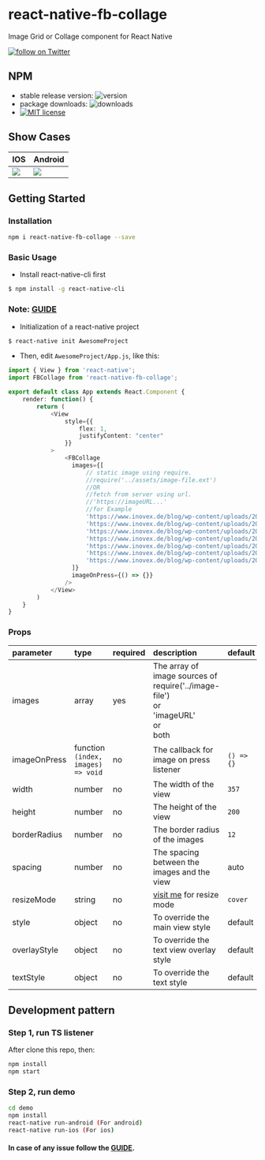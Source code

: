 # react-native-fb-collage
Image Grid or Collage component for React Native

<a href="https://twitter.com/intent/follow?screen_name=meharbhutta">
    <img 
        src="https://img.shields.io/twitter/follow/meharbhutta.svg?style=social&logo=twitter"
        alt="follow on Twitter"
    >
</a>

## NPM

- stable release version: ![version](https://img.shields.io/badge/version-1.0.1-blue.svg?cacheSeconds=2592000)
- package downloads: ![downloads](https://img.shields.io/badge/downloads-22%2Fweek-brightgreen.svg?cacheSeconds=2592000)
- [![MIT license](http://img.shields.io/badge/license-MIT-brightgreen.svg)](http://opensource.org/licenses/MIT)

## Show Cases

| **IOS** | **Android** |
| :---------------------------------- | :------------------------------------ |
| ![](https://raw.githubusercontent.com/meharbhutta/react-native-fb-collage/master/demo/screenshot-ios.png) | ![](https://raw.githubusercontent.com/meharbhutta/react-native-fb-collage/master/demo/screenshot-android.png) |

## Getting Started

### Installation

```bash
npm i react-native-fb-collage --save
```

### Basic Usage

- Install react-native-cli first

```bash
$ npm install -g react-native-cli
```

### Note: [GUIDE](https://facebook.github.io/react-native/docs/getting-started)

- Initialization of a react-native project

```bash
$ react-native init AwesomeProject
```

- Then, edit `AwesomeProject/App.js`, like this:

```typescript
import { View } from 'react-native';
import FBCollage from 'react-native-fb-collage';

export default class App extends React.Component {
    render: function() {
        return (
            <View 
                style={{ 
                    flex: 1, 
                    justifyContent: "center" 
                }}
            >
                <FBCollage 
                  images={[
                      // static image using require.
                      //require('../assets/image-file.ext')
                      //OR
                      //fetch from server using url.
                      //'https://imageURL...'
                      //for Example
                      'https://www.inovex.de/blog/wp-content/uploads/2018/03/react-native-800x450.png',
                      'https://www.inovex.de/blog/wp-content/uploads/2018/03/react-native-800x450.png',
                      'https://www.inovex.de/blog/wp-content/uploads/2018/03/react-native-800x450.png',
                      'https://www.inovex.de/blog/wp-content/uploads/2018/03/react-native-800x450.png',
                      'https://www.inovex.de/blog/wp-content/uploads/2018/03/react-native-800x450.png',
                      'https://www.inovex.de/blog/wp-content/uploads/2018/03/react-native-800x450.png',
                      'https://www.inovex.de/blog/wp-content/uploads/2018/03/react-native-800x450.png'
                  ]}
                  imageOnPress={() => {}}
                />
            </View>
        )
    }
}
```

### Props

| parameter | type  | required | description | default |
| :--------------------- | :------------------------------------------------------------------------------------- | :------- | :----------------------------------------------------------------------------------------------------------------------------------------------------------------------------------------------------------------------------------- | :-------------------------------------------------------- |
| images | array | yes | The array of image sources of <br> require('../image-file') <br> or <br> 'imageURL' <br> or <br> both    |  |
| imageOnPress | function<br>`(index, images) => void` | no | The callback for image on press listener | `() => {}` |
| width | number | no | The width of the view | `357` |
| height            | number                                                                                 | no       | The height of the view                                                                                                                                                                | `200`                                                     |
| borderRadius                  | number                                                                                 | no       | The border radius of the images                                                                                                                                                                                                                 | `12`                                                       |
| spacing        | number                                                  | no       | The spacing between the images and the view                                                                                                                                                                                                                 | auto                                                      |
| resizeMode          | string                                        | no       | [visit me](https://facebook.github.io/react-native/docs/image#resizemode) for resize mode                                                                                                                                                                                    | `cover`                                              |
| style         | object                                              | no       | To override the main view style                                                                                                                                                                                                      | default                                                |
| overlayStyle               | object                                              | no       | To override the text view overlay style                                                                                                                                                                                                              | default                                                |
| textStyle                 | object                | no         |       To override the text style                                                                                             | default      |
## Development pattern

### Step 1, run TS listener

After clone this repo, then:

```bash
npm install
npm start
```

### Step 2, run demo

```bash
cd demo
npm install
react-native run-android (For android)
react-native run-ios (For ios)
```

#### In case of any issue follow the [GUIDE](https://facebook.github.io/react-native/docs/getting-started).
